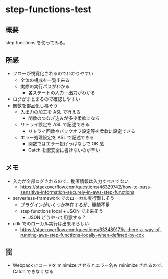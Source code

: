 # step-functions-test

## 概要

step functions を使ってみる。

## 所感

- フローが視覚化されるのでわかりやすい
  - 全体の構成を一覧出来る
  - 実際の実行パスがわかる
    - 各ステートの入力・出力がわかる
- ログがまとまるので確認しやすい
- 関数を部品化し易そう
  - 入出力の加工を ASL で行える
    - 関数のつなぎ込みが多少柔軟になる
  - リトライ設定を ASL で記述できる
    - リトライ回数やバックオフ設定等を柔軟に設定できる
  - エラー処理設定を ASL で記述できる
    - 関数ではエラー投げっぱなしで OK 感
    - Catch を型安全に書けないのが辛い

## メモ

- 入力が全部ログされるので、秘匿情報は入力すべきでない
  - https://stackoverflow.com/questions/46329742/how-to-pass-sensitive-information-securely-in-aws-step-functions
- serverless-framework でのローカル実行難しそう
  - プラグインがいくつか存在するが、機能不足
  - step functions local + JSON で出来そう
    - JSON どうやって用意する？
- cdk でのローカル実行は出来るらしい
  - https://stackoverflow.com/questions/63348917/is-there-a-way-of-running-aws-step-functions-locally-when-defined-by-cdk

## 罠

- Webpack にコードを minimize させるとエラー名も minimize されるので、Catch できなくなる
